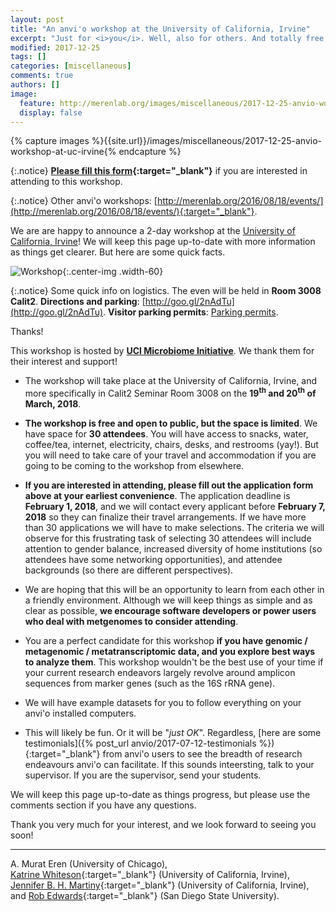 ```yaml
---
layout: post
title: "An anvi'o workshop at the University of California, Irvine"
excerpt: "Just for <i>you</i>. Well, also for others. And totally free! Except you pay for your travel. But then it may be a lot of fun. MAYBE."
modified: 2017-12-25
tags: []
categories: [miscellaneous]
comments: true
authors: []
image:
  feature: http://merenlab.org/images/miscellaneous/2017-12-25-anvio-workshop-at-uc-irvine/flyer.png
  display: false
---
```


{% capture images %}{{site.url}}/images/miscellaneous/2017-12-25-anvio-workshop-at-uc-irvine{% endcapture %}



{:.notice}
**[Please fill this form](https://docs.google.com/forms/d/e/1FAIpQLSc7NwT5H502Feict9lkpmb2LTxtz7ny4MMenAMCwQVe_iPSEw/viewform?usp=sf_link){:target="_blank"}** if you are interested in attending to this workshop.

{:.notice}
Other anvi'o workshops: [http://merenlab.org/2016/08/18/events/](http://merenlab.org/2016/08/18/events/){:target="_blank"}.

We are are happy to announce a 2-day workshop at the [University of California, Irvine](https://uci.edu/)! We will keep this page up-to-date with more information as things get clearer. But here are some quick facts.

![Workshop]({{images}}/flyer.png){:.center-img .width-60}

{:.notice}
Some quick info on logistics. The even will be held in **Room 3008 Calit2**. **Directions and parking**: [http://goo.gl/2nAdTu](http://goo.gl/2nAdTu). **Visitor parking permits**: [Parking permits](https://www.parking.uci.edu/permits/visitorpermits.cfm).



<div class="extra-info" markdown="1">

<span class="extra-info-header">Thanks!</span>

This workshop is hosted by **[UCI Microbiome Initiative](http://microbiome.uci.edu/)**. We thank them for their interest and support!
</div>


* The workshop will take place at the University of California, Irvine, and more specifically in Calit2 Seminar Room 3008 on the **19<sup>th</sup> and 20<sup>th</sup> of March, 2018**.

* **The workshop is free and open to public, but the space is limited**. We have space for **30 attendees**. You will have access to snacks, water, coffee/tea, internet, electricity, chairs, desks, and restrooms (yay!). But you will need to take care of your travel and accommodation if you are going to be coming to the workshop from elsewhere.

* **If you are interested in attending, please fill out the application form above at your earliest convenience**. The application deadline is **February 1, 2018**, and we will contact every applicant before **February 7, 2018** so they can finalize their travel arrangements. If we have more than 30 applications we will have to make selections. The criteria we will observe for this frustrating task of selecting 30 attendees will include attention to gender balance, increased diversity of home institutions (so attendees have some networking opportunities), and attendee backgrounds (so there are different perspectives).

* We are hoping that this will be an opportunity to learn from each other in a friendly environment. Although we will keep things as simple and as clear as possible, **we encourage software developers or power users who deal with metgenomes to consider attending**.

* You are a perfect candidate for this workshop **if you have genomic / metagenomic / metatranscriptomic data, and you explore best ways to analyze them**. This workshop wouldn't be the best use of your time if your current research endeavors largely revolve around amplicon sequences from marker genes (such as the 16S rRNA gene).

* We will have example datasets for you to follow everything on your anvi'o installed computers.

* This will likely be fun. Or it will be "*just OK*". Regardless, [here are some testimonials]({% post_url anvio/2017-07-12-testimonials %}){:target="_blank"} from anvi'o users to see the breadth of research endeavours anvi'o can facilitate. If this sounds inteersting, talk to your supervisor. If you are the supervisor, send your students.

We will keep this page up-to-date as things progress, but please use the comments section if you have any questions.

Thank you very much for your interest, and we look forward to seeing you soon!

---

A. Murat Eren (University of Chicago),<br>
[Katrine Whiteson](https://www.faculty.uci.edu/profile.cfm?faculty_id=6103){:target="_blank"} (University of California, Irvine),<br>
[Jennifer B. H. Martiny](https://www.faculty.uci.edu/profile.cfm?faculty_id=5363){:target="_blank"} (University of California, Irvine),<br>
and [Rob Edwards](https://edwards.sdsu.edu/research/){:target="_blank"} (San Diego State University).

